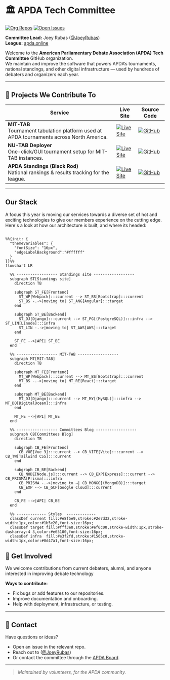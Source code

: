 # 🏛 APDA Tech Committee

[![Org Repos](https://img.shields.io/badge/Repos-APDA%20Tech%20Committee-blue?logo=github)](https://github.com/APDA-Tech-Committee?tab=repositories)
[![Open Issues](https://img.shields.io/github/issues-search?query=org%3AAPDA-Tech-Committee%20is%3Aissue%20is%3Aopen&label=Open%20Issues&color=orange)](https://github.com/search?q=org%3AAPDA-Tech-Committee+is%3Aissue+is%3Aopen&type=issues)

**Committee Lead:** Joey Rubas ([@JoeyRubas](https://github.com/JoeyRubas))  
**League:** [apda.online](https://apda.online/)

Welcome to the **American Parliamentary Debate Association (APDA) Tech Committee** GitHub organization.  
We maintain and improve the software that powers APDA’s tournaments, national standings, and other digital infrastructure — used by hundreds of debaters and organizers each year.

---

## 🔧 Projects We Contribute To

| Service | Live Site | Source Code |
|---------|-----------|-------------|
| **MIT-TAB**<br>Tournament tabulation platform used at APDA tournaments across North America. | [![Live Site](https://img.shields.io/badge/Live-nu--tab.com-blue?style=flat&logo=google-chrome)](https://nu-tab.com) | [![GitHub](https://img.shields.io/badge/GitHub-Source_Code-black?logo=github&style=flat)](https://github.com/MIT-TAB/mit-tab) |
| **NU-TAB Deployer**<br>One-click/GUI tournament setup for MIT-TAB instances. | [![Live Site](https://img.shields.io/badge/Live-nu--tab.com-blue?style=flat&logo=google-chrome)](https://nu-tab.com) | [![GitHub](https://img.shields.io/badge/GitHub-Source_Code-black?logo=github&style=flat)](https://github.com/MIT-TAB/mittab-deploy) |
| **APDA Standings (Black Rod)**<br>National rankings & results tracking for the league. | [![Live Site](https://img.shields.io/badge/Live-results.apda.online-blue?style=flat&logo=google-chrome)](https://results.apda.online) | [![GitHub](https://img.shields.io/badge/GitHub-Source_Code-black?logo=github&style=flat)](https://github.com/MIT-Tab/black-rod) |

---

## Our Stack

A focus this year is moving our services towards a diverse set of hot and exciting technologies to give our members experience on the cutting edge. Here's a look at how our architecture is built, and where its headed:
```mermaid

%%{init: {
  "themeVariables": {
    "fontSize": "16px",
    "edgeLabelBackground":"#ffffff"
  }
}}%%
flowchart LR

  %% ------------------ Standings site ------------------
  subgraph ST[Standings site]
    direction TB

    subgraph ST_FE[Frontend]
      ST_WP[Webpack]:::current --> ST_BS[Bootstrap]:::current
      ST_BS -.->|moving to| ST_ANG[Angular]:::target
    end

    subgraph ST_BE[Backend]
      ST_DJ[Django]:::current --> ST_PG[(PostgreSQL)]:::infra --> ST_LIN[Linode]:::infra
      ST_LIN -.->|moving to| ST_AWS[AWS]:::target
    end

    ST_FE -->|API| ST_BE
  end

  %% ------------------ MIT-TAB ------------------
  subgraph MT[MIT-TAB]
    direction TB

    subgraph MT_FE[Frontend]
      MT_WP[Webpack]:::current --> MT_BS[Bootstrap]:::current
      MT_BS -.->|moving to| MT_RE[React]:::target
    end

    subgraph MT_BE[Backend]
      MT_DJ[Django]:::current --> MT_MY[(MySQL)]:::infra --> MT_DO[DigitalOcean]:::infra
    end

    MT_FE -->|API| MT_BE
  end

  %% ------------------ Committees Blog ------------------
  subgraph CB[Committees Blog]
    direction TB

    subgraph CB_FE[Frontend]
      CB_VUE[Vue 3]:::current --> CB_VITE[Vite]:::current --> CB_TW[Tailwind CSS]:::current
    end

    subgraph CB_BE[Backend]
      CB_NODE[Node.js]:::current --> CB_EXP[Express]:::current --> CB_PRISMA[Prisma]:::infra
      CB_PRISMA -.->|moving to →| CB_MONGO[(MongoDB)]:::target
      CB_EXP --> CB_GCP[Google Cloud]:::current
    end

    CB_FE -->|API| CB_BE
  end

  %% ------------- Styles  -------------
  classDef current fill:#e8f5e9,stroke:#2e7d32,stroke-width:1px,color:#1b5e20,font-size:16px;
  classDef target fill:#fff3e0,stroke:#ef6c00,stroke-width:1px,stroke-dasharray:4 3,color:#e65100,font-size:16px;
  classDef infra  fill:#e3f2fd,stroke:#1565c0,stroke-width:1px,color:#0d47a1,font-size:16px;

```


## 👋 Get Involved

We welcome contributions from current debaters, alumni, and anyone interested in improving debate technology

**Ways to contribute:**
- Fix bugs or add features to our repositories.
- Improve documentation and onboarding.
- Help with deployment, infrastructure, or testing.

---

## 🤝 Contact

Have questions or ideas?  
- Open an issue in the relevant repo.
- Reach out to ([@JoeyRubas](https://github.com/JoeyRubas))  
- Or contact the committee through the [APDA Board](mailto:apdaboard@gmail.com).

---

> _Maintained by volunteers, for the APDA community._
